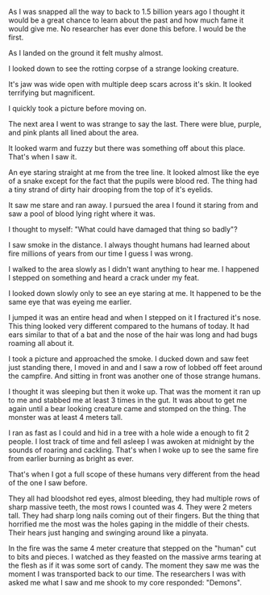 As I was snapped all the way to back to 1.5 billion years ago I thought it would be a great chance to learn about the past and how much fame it would give me. No researcher has ever done this before. I would be the first. 

As I landed on the ground it felt mushy almost.

I looked down to see the rotting corpse of a strange looking creature. 

It's jaw was wide open with multiple deep scars across it's skin. It looked terrifying but magnificent.

I quickly took a picture before moving on.

The next area I went to was strange to say the last. There were blue, purple, and pink plants all lined about the area. 

It looked warm and fuzzy but there was something off about this place. That's when I saw it.

An eye staring straight at me from the tree line. It looked almost like the eye of a snake except for the fact that the pupils were blood red. The thing had a tiny strand of dirty hair drooping from the top of it's eyelids.

It saw me stare and ran away. I pursued the area I found it staring from and saw a pool of blood lying right where it was.  

I thought to myself: "What could have damaged that thing so badly"? 

I saw smoke in the distance. I always thought humans had learned about fire millions of years from our time I guess I was wrong. 

I walked to the area slowly as I didn't want anything to hear me. I happened I stepped on something and heard a crack under my feat.

I looked down slowly only to see an eye staring at me. It happened to be the same eye that was eyeing me earlier. 

I jumped it was an entire head and when I stepped on it I fractured it's nose. This thing looked very different compared to the humans of today. It had ears similar to that of a bat and the nose of the hair was long and had bugs roaming all about it. 

I took a picture and approached the smoke. I ducked down and saw feet just standing there, I moved in and and I saw a row of lobbed off feet around the campfire. And sitting in front was another one of those strange humans. 

I thought it was sleeping but then it woke up. That was the moment it ran up to me and stabbed me at least 3 times in the gut. It was about to get me again until a bear looking creature came and stomped on the thing. The monster was at least 4 meters tall.

I ran as fast as I could and hid in a tree with a hole wide a enough to fit 2 people. I lost track of time and fell asleep I was awoken at midnight by the sounds of roaring and cackling. That's when I woke up to see the same fire from earlier burning as bright as ever.

That's when I got a full scope of these humans very different from the head of the one I saw before.

They all had bloodshot red eyes, almost bleeding, they had multiple rows of sharp massive teeth, the most rows I counted was 4. They were 2 meters tall. They had sharp long nails coming out of their fingers. But the thing that horrified me the most was the holes gaping in the middle of their chests. Their hears just hanging and swinging around like a pinyata. 

In the fire was the same 4 meter creature that stepped on the "human" cut to bits and pieces. I watched as they feasted on the massive arms tearing at the flesh as if it was some sort of candy. The moment they saw me was the moment I was transported back to our time. The researchers I was with asked me what I saw and me shook to my core responded: "Demons".